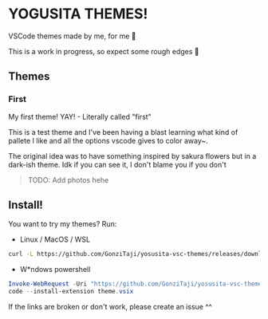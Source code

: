 # YOGUSITA THEMES!

VSCode themes made by me, for me 🌼

This is a work in progress, so expect some rough edges 💩

## Themes

### First

My first theme! YAY! - Literally called "first"

This is a test theme and I've been having a blast learning what kind of pallete I like and all the options vscode gives to color away~.

The original idea was to have something inspired by sakura flowers but in a dark-ish theme. Idk if you can see it, I don't blame you if you don't

> TODO: Add photos hehe

## Install!

You want to try my themes? Run:

* Linux / MacOS / WSL

```bash
curl -L https://github.com/GonziTaji/yosusita-vsc-themes/releases/download/latest/yogusita-themes.vsix -o /tmp/theme.vsix && code --install-extension /tmp/theme.vsix
```

* W*ndows powershell

```ps1
Invoke-WebRequest -Uri "https://github.com/GonziTaji/yosusita-vsc-themes/releases/download/latest/yogusita-themes.vsix" -OutFile theme.vsix
code --install-extension theme.vsix
```

If the links are broken or don't work, please create an issue ^^